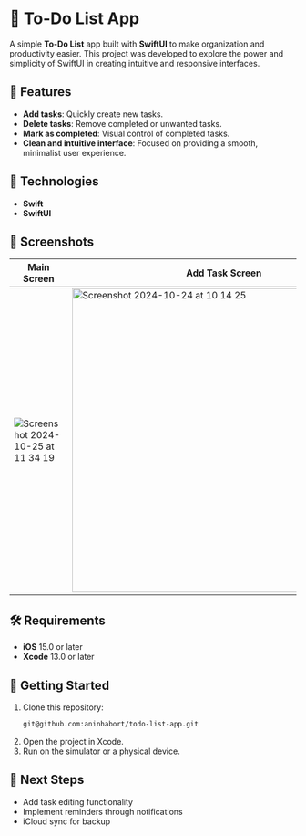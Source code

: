 # 📝 To-Do List App

A simple **To-Do List** app built with **SwiftUI** to make organization and productivity easier. This project was developed to explore the power and simplicity of SwiftUI in creating intuitive and responsive interfaces.

## 🎯 Features

- **Add tasks**: Quickly create new tasks.
- **Delete tasks**: Remove completed or unwanted tasks.
- **Mark as completed**: Visual control of completed tasks.
- **Clean and intuitive interface**: Focused on providing a smooth, minimalist user experience.

## 🚀 Technologies

- **Swift**
- **SwiftUI**

## 📸 Screenshots

| Main Screen | Add Task Screen |
| --- | --- |
| ![Screenshot 2024-10-25 at 11 34 19](https://github.com/user-attachments/assets/299db493-f008-4b3e-9e66-a8e1308bd929) | <img width="533" alt="Screenshot 2024-10-24 at 10 14 25" src="https://github.com/user-attachments/assets/cbf0e4c6-a9db-42f6-b996-786dbfe099bd"> |

## 🛠️ Requirements

- **iOS** 15.0 or later
- **Xcode** 13.0 or later

## 🔄 Getting Started

1. Clone this repository:
   ```bash
   git@github.com:aninhabort/todo-list-app.git
2. Open the project in Xcode.
3. Run on the simulator or a physical device.

## 📌 Next Steps

- Add task editing functionality
- Implement reminders through notifications
- iCloud sync for backup

